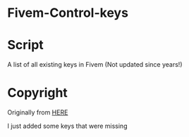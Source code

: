 # Fivem-Control-keys

# Script
A list of all existing keys in Fivem (Not updated since years!)

# Copyright
Originally from <a href="https://github.com/KingCprey ">HERE</a> 

I just added some keys that were missing
